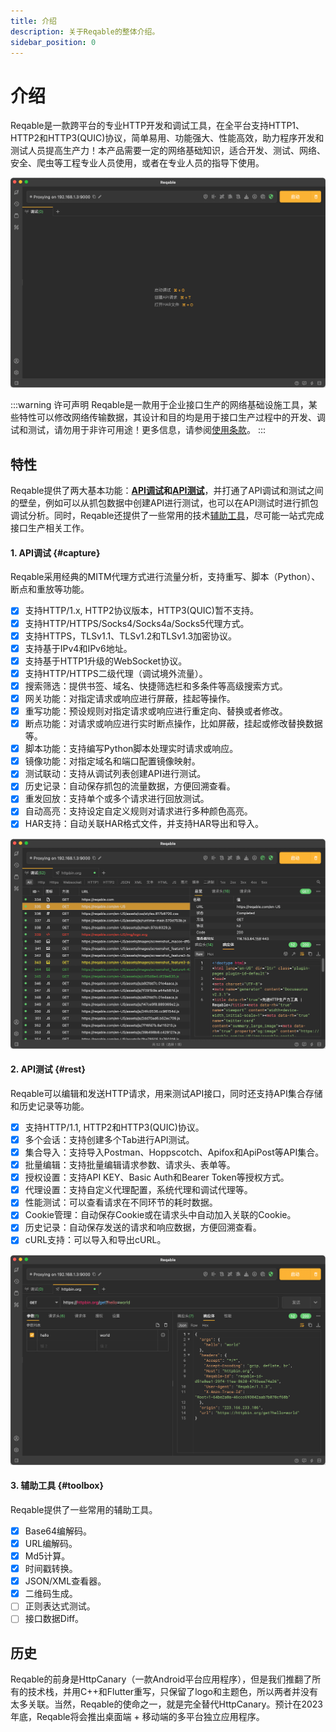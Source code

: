 ```yaml
---
title: 介绍
description: 关于Reqable的整体介绍。
sidebar_position: 0
---
```


# 介绍

Reqable是一款跨平台的专业HTTP开发和调试工具，在全平台支持HTTP1、HTTP2和HTTP3(QUIC)协议，简单易用、功能强大、性能高效，助力程序开发和测试人员提高生产力！本产品需要一定的网络基础知识，适合开发、测试、网络、安全、爬虫等工程专业人员使用，或者在专业人员的指导下使用。

![](arts/home.png)

:::warning 许可声明
Reqable是一款用于企业接口生产的网络基础设施工具，某些特性可以修改网络传输数据，其设计和目的均是用于接口生产过程中的开发、调试和测试，请勿用于非许可用途！更多信息，请参阅[使用条款](https://reqable.com/policy)。
:::

## 特性

Reqable提供了两大基本功能：**[API调试](#capture)**和**[API测试](#rest)**，并打通了API调试和测试之间的壁垒，例如可以从抓包数据中创建API进行测试，也可以在API测试时进行抓包调试分析。同时，Reqable还提供了一些常用的技术[辅助工具](#toolbox)，尽可能一站式完成接口生产相关工作。

#### 1. API调试 {#capture}

Reqable采用经典的MITM代理方式进行流量分析，支持重写、脚本（Python）、断点和重放等功能。

- [x] 支持HTTP/1.x, HTTP2协议版本，HTTP3(QUIC)暂不支持。
- [x] 支持HTTP/HTTPS/Socks4/Socks4a/Socks5代理方式。
- [x] 支持HTTPS，TLSv1.1、TLSv1.2和TLSv1.3加密协议。
- [x] 支持基于IPv4和IPv6地址。
- [x] 支持基于HTTP1升级的WebSocket协议。
- [x] 支持HTTP/HTTPS二级代理（调试境外流量）。
- [x] 搜索筛选：提供书签、域名、快捷筛选栏和多条件等高级搜索方式。
- [x] 网关功能：对指定请求或响应进行屏蔽，挂起等操作。
- [x] 重写功能：预设规则对指定请求或响应进行重定向、替换或者修改。
- [x] 断点功能：对请求或响应进行实时断点操作，比如屏蔽，挂起或修改替换数据等。
- [x] 脚本功能：支持编写Python脚本处理实时请求或响应。
- [x] 镜像功能：对指定域名和端口配置镜像映射。
- [x] 测试联动：支持从调试列表创建API进行测试。
- [x] 历史记录：自动保存抓包的流量数据，方便回溯查看。
- [x] 重发回放：支持单个或多个请求进行回放测试。
- [x] 自动高亮：支持设定自定义规则对请求进行多种颜色高亮。
- [x] HAR支持：自动关联HAR格式文件，并支持HAR导出和导入。

![](arts/capture.png)

#### 2. API测试 {#rest}

Reqable可以编辑和发送HTTP请求，用来测试API接口，同时还支持API集合存储和历史记录等功能。

- [x] 支持HTTP/1.1, HTTP2和HTTP3(QUIC)协议。
- [x] 多个会话：支持创建多个Tab进行API测试。
- [x] 集合导入：支持导入Postman、Hoppscotch、Apifox和ApiPost等API集合。
- [x] 批量编辑：支持批量编辑请求参数、请求头、表单等。
- [x] 授权设置：支持API KEY、Basic Auth和Bearer Token等授权方式。
- [x] 代理设置：支持自定义代理配置，系统代理和调试代理等。
- [x] 性能测试：可以查看请求在不同环节的耗时数据。
- [x] Cookie管理：自动保存Cookie或在请求头中自动加入关联的Cookie。
- [x] 历史记录：自动保存发送的请求和响应数据，方便回溯查看。
- [x] cURL支持：可以导入和导出cURL。

![](arts/rest.png)

#### 3. 辅助工具 {#toolbox}

Reqable提供了一些常用的辅助工具。

- [x] Base64编解码。
- [x] URL编解码。
- [x] Md5计算。
- [x] 时间戳转换。
- [x] JSON/XML查看器。
- [x] 二维码生成。
- [ ] 正则表达式测试。
- [ ] 接口数据Diff。

## 历史

Reqable的前身是HttpCanary（一款Android平台应用程序），但是我们推翻了所有的技术栈，并用C++和Flutter重写，只保留了logo和主题色，所以两者并没有太多关联。当然，Reqable的使命之一，就是完全替代HttpCanary。预计在2023年底，Reqable将会推出桌面端 + 移动端的多平台独立应用程序。
